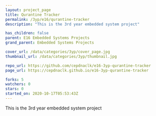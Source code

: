 ```yaml
---
layout: project_page
title: Qurantine Tracker
permalink: /3yp/e16/qurantine-tracker
description: "This is the 3rd year embedded system project"

has_children: false
parent: E16 Embedded Systems Projects
grand_parent: Embedded Systems Projects

cover_url: /data/categories/3yp/cover_page.jpg
thumbnail_url: /data/categories/3yp/thumbnail.jpg

repo_url: https://github.com/cepdnaclk/e16-3yp-qurantine-tracker
page_url: https://cepdnaclk.github.io/e16-3yp-qurantine-tracker

forks: 5
watchers: 0
stars: 0
started_on: 2020-10-17T05:53:43Z
---
```

This is the 3rd year embedded system project

